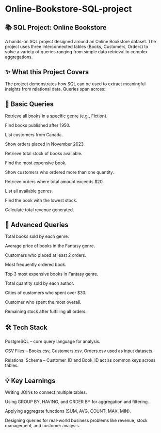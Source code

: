 # Online-Bookstore-SQL-project

## 📚 SQL Project: Online Bookstore

A hands-on SQL project designed around an Online Bookstore dataset. The project uses three interconnected tables (Books, Customers, Orders) to solve a variety of queries ranging from simple data retrieval to complex aggregations.

## ✨ What this Project Covers

The project demonstrates how SQL can be used to extract meaningful insights from relational data. Queries span across:

## 🔹 Basic Queries

Retrieve all books in a specific genre (e.g., Fiction).

Find books published after 1950.

List customers from Canada.

Show orders placed in November 2023.

Retrieve total stock of books available.

Find the most expensive book.

Show customers who ordered more than one quantity.

Retrieve orders where total amount exceeds $20.

List all available genres.

Find the book with the lowest stock.

Calculate total revenue generated.

## 🔹 Advanced Queries

Total books sold by each genre.

Average price of books in the Fantasy genre.

Customers who placed at least 2 orders.

Most frequently ordered book.

Top 3 most expensive books in Fantasy genre.

Total quantity sold by each author.

Cities of customers who spent over $30.

Customer who spent the most overall.

Remaining stock after fulfilling all orders.

## 🛠 Tech Stack

PostgreSQL  – core query language for analysis.

CSV Files – Books.csv, Customers.csv, Orders.csv used as input datasets.

Relational Schema – Customer_ID and Book_ID act as common keys across tables.

## 💡 Key Learnings

Writing JOINs to connect multiple tables.

Using GROUP BY, HAVING, and ORDER BY for aggregation and filtering.

Applying aggregate functions (SUM, AVG, COUNT, MAX, MIN).

Designing queries for real-world business problems like revenue, stock management, and customer analysis.
